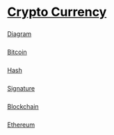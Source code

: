 <style>
.md0{margin-top: 150px;}
.md1{margin-top: 75px;}
.md2{margin-top: 50px;}
.md3{margin-top: 25px;}
.md4{margin-top: 5px;}
.tbl1 td#header{background-color: D1ECCF}
.tbl1 tr#header{background-color: D1ECCF}
.red{color:#E74C3C}
.blue{color:#3498DB}
.green{color:##28B463}
</style>


# [<span style="color:black;">Crypto Currency</span>](../index.md) 




<div class="md3"></div>

[Diagram](CryptoCurrency-Diagram.md)


<div class="md3"></div>

[Bitcoin](CryptoCurrency-Bitcoin.md)


<div class="md3"></div>

[Hash](CryptoCurrency-Hash.md)


<div class="md3"></div>

[Signature](CryptoCurrency-Signature.md) 


<div class="md3"></div>

[Blockchain](CryptoCurrency-Blockchain.md)


<div class="md3"></div>

[Ethereum](CryptoCurrency-Ethereum.md)
